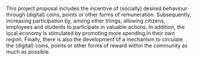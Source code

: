 This project proposal includes the incentive of (socially) desired behaviour through (digital) coins, points or other forms of remuneration. Subsequently, increasing participation by, among other things, allowing citizens, employees and students to participate in valuable actions. In addition, the local economy is stimulated by promoting more spending in their own region. Finally, there is also the development of a mechanism to circulate the (digital) coins, points or other forms of reward within the community as much as possible.